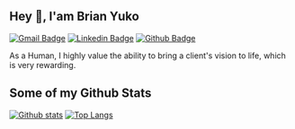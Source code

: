## Hey 👋, I'am Brian Yuko
[![Gmail Badge](https://img.shields.io/badge/-brianyuko45@gmail.com-c14438?style=flat&logo=Gmail&logoColor=white&link=mailto:brianyuko45@gmail.com)](mailto:brianyuko45@gmail.com) 
[![Linkedin Badge](https://img.shields.io/badge/-https://www.linkedin.com/in/brianyuko/-0072b1?style=flat&logo=Linkedin&logoColor=white&link=https://www.linkedin.com/in/https://www.linkedin.com/in/brianyuko//)](https://www.linkedin.com/in/https://www.linkedin.com/in/brianyuko//) [![Github Badge](https://img.shields.io/badge/-Brianyuko-grey?style=flat&logo=github&logoColor=white&link=https://github.com/Brianyuko/)](https://www.github.com/Brianyuko/) <p align='left'>As a Human, I highly value the ability to bring a client's vision to life, which is very rewarding.</p>
## Some of my Github Stats

[![Github stats](https://github-readme-stats.vercel.app/api?username=Brianyuko&show_icons=true&include_all_commits=true)](https://github.com/Brianyuko/github-readme-stats)
[![Top Langs](https://github-readme-stats.vercel.app/api/top-langs/?username=Brianyuko&layout=compact)](https://github.com/Brianyuko/github-readme-stats)
